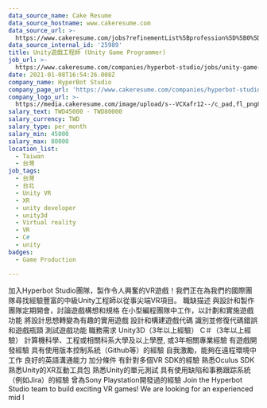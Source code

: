 ```yaml
---
data_source_name: Cake Resume
data_source_hostname: www.cakeresume.com
data_source_url: >-
  https://www.cakeresume.com/jobs?refinementList%5Bprofession%5D%5B0%5D=game-production&range%5Bsalary_range%5D%5Bmin%5D=1000000
data_source_internal_id: '25989'
title: Unity遊戲工程師 (Unity Game Programmer)
job_url: >-
  https://www.cakeresume.com/companies/hyperbot-studio/jobs/unity-game-programmer-2be5cb
date: 2021-01-08T16:54:26.008Z
company_name: HyperBot Studio
company_page_url: 'https://www.cakeresume.com/companies/hyperbot-studio'
company_logo_url: >-
  https://media.cakeresume.com/image/upload/s--VCXafr12--/c_pad,fl_png8,h_200,w_200/v1522661980/daj1xhofthquxzgkoso0.png
salary_text: TWD45000 - TWD80000
salary_currency: TWD
salary_type: per_month
salary_min: 45000
salary_max: 80000
location_list:
  - Taiwan
  - 台灣
job_tags:
  - 台灣
  - 台北
  - Unity VR
  - XR
  - unity developer
  - unity3d
  - Virtual reality
  - VR
  - C#
  - unity
badges:
  - Game Production

---
```


加入Hyperbot Studio團隊，製作令人興奮的VR遊戲！我們正在為我們的國際團隊尋找經驗豐富的中級Unity工程師以從事尖端VR項目。 職缺描述 與設計和製作團隊定期開會，討論遊戲構想和規格 在小型編程團隊中工作，以計劃和實施遊戲功能 將設計思想轉變為有趣的實用遊戲 設計和構建遊戲代碼 識別並修復代碼錯誤和遊戲瓶頸 測試遊戲功能 職務需求 Unity3D（3年以上經驗） C＃（3年以上經驗） 計算機科學、工程或相關科系大學及以上學歷, 或3年相關專業經驗 有遊戲開發經驗 具有使用版本控制系統（Github等）的經驗 自我激勵，能夠在遠程環境中工作 良好的英語溝通能力 加分條件 有針對多個VR SDK的經驗 熟悉Oculus SDK 熟悉Unity的XR互動工具包 熟悉Unity的單元測試 具有使用缺陷和事務跟踪系統（例如Jira）的經驗 曾為Sony Playstation開發過的經驗 Join the Hyperbot Studio team to build exciting VR games! We are looking for an experienced mid l